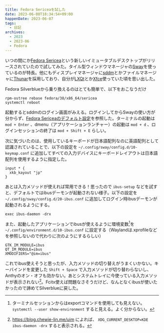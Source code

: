```yaml
---
title: Fedora Sericeaを試した
date: 2023-06-08T18:34:54+09:00
happenDate: 2023-06-07
tags:
  - 日記
archives:
  - 2023
  - 2023-06
  - Fedora
---
```


いつの間にか[Fedora Sericea](https://fedoraproject.org/sericea/)という新しいイミュータブルデスクトップがリリースされていたので試してみた。タイル型ウィンドウマネージャの[Sway](https://swaywm.org/)を使っているのが特長。他にもディスプレイマネージャに[sddm](https://github.com/sddm/sddm)とかファイルマネージャに[Thunar](https://docs.xfce.org/xfce/thunar/start)を採用しており、自分が[LXQt](https://lxqt-project.org/)とか[Xfce](https://www.xfce.org/?lang=ja)使っていた頃を思い出した。

Fedora Silverblueから乗り換えるのはとても簡単で、以下をおこなうだけ

```shell
rpm-ostree rebase fedora/38/x86_64/sericea
systemctl reboot
```

起動するとsddmのログイン画面がみえる。ログインしてからSwayの使い方が分からず、[Fedora Sericeaのデフォルト設定](https://gitlab.com/fedora/sigs/sway/sway-config-fedora/-/blob/fedora/sway/config.in)を参照した。ターミナルの起動は `mod + Enter` 、dmenu（アプリケーションランチャー）の起動は `mod + d` 、ログインセッションの終了は `mod + Shift + E` らしい。

次に気づいたのは、使用しているキーボードが日本語配列なのに英語配列として認識されていることで、以下の設定を `~/.config/sway/config.d/10-keymap.conf` に追加してすべての入力デバイスにキーボードレイアウトは日本語配列を使用するように指定した。

```
input * {
  xkb_kayout "jp"
}
```

あとは入力メソッドが使えれば常用できる！思ったので `ibus-setup` などを試すと、デフォルトではibusデーモンが起動されない様子。以下の設定を `~/.config/sway/config.d/20-ibus.conf` に追加してログイン時ibusデーモンが起動されるようにする。

```
exec ibus-daemon -drx
```

また、起動したアプリケーションでibusが使えるように環境変数[^terminal]を `~/.config/environment.d/10-ibus.conf` に設定する（Waylandは.xprofileなどを参照しないので代わりに次のようにするらしい）

[^terminal]: ターミナルセッションからはexportコマンドを使用しても見えない。 `systemctl --user show-environment` すると見える。よく分からない。

```
GTK_IM_MODULE=ibus
QT_IM_MODULE=ibus
XMODIFIERS="@im=ibus"
```

これでibus使えそうと思ったが、入力メソッドの切り替えがうまくいかない。キーバインドを変更した `Shift + Space` で入力メソッドが切り替わらないし、Anthyのオン・オフも効かない。あとシステムトレイに今使っている入力メソッドが表示されない[^Chewie-Lin]。Fcitx使えば問題なさそうだけど、なんとなくibusが使いたかったので諦めてSilverblueに戻した。

[^Chewie-Lin]: https://blog.chewie-lin.me/uim によれば、 `XDG_CURRENT_DESKTOP=KDE ibus-daemon -drx` すると表示される。
